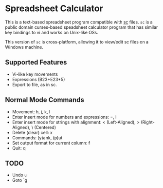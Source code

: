 Spreadsheet Calculator
========

This is a text-based spreadsheet program compatible with [sc](http://www.ibiblio.org/pub/Linux/apps/financial/spreadsheet/sc-7.16.lsm) files. `sc` is a public domain curses-based speadsheet calculator program that has similar key bindings to vi and works on Unix-like OSs. 

This version of `sc` is cross-platform, allowing it to view/edit sc files on a Windows machine.

## Supported Features

* Vi-like key movements
* Expressions (B23+E23*5)
* Export to file, as in sc.

## Normal Mode Commands

* Movement: h, j, k, l
* Enter insert mode for numbers and expressions: =, i
* Enter insert mode for strings with alignment: < (Left-Aligned), > (Right-Aligned), \ (Centered)
* Delete (clear) cell: x
* Commands: (y)ank, (p)ut
* Set output format for current column: f
* Quit: q

## TODO
* Undo `u`
* Goto `g
